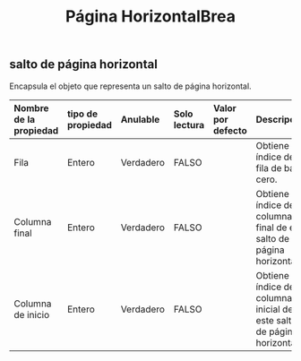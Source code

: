 ﻿---
title: Página HorizontalBrea
second_title: Aspose.Cells Cloud Documen
type: docs
url: /es/specification/model/horizontalpagebreak/
description: "Aspose.Cells Especificación del modelo de nube: HorizontalPageBreak. Maneje sin esfuerzo Excel y otros documentos de hoja de cálculo con funciones como abrir, generar, editar, dividir, fusionar, comparar y convertir."
kwords: Excel, Office, Hoja de cálculo, Nube REST API, HorizontalPageBreak
weight: 50
---
## **salto de página horizontal**

 Encapsula el objeto que representa un salto de página horizontal.

| Nombre de la propiedad| tipo de propiedad| Anulable| Solo lectura| Valor por defecto| Descripción|
|:- |:- |:- |:- |:- |:- |
| Fila| Entero| Verdadero| FALSO|| Obtiene el índice de fila de base cero.|
| Columna final| Entero| Verdadero| FALSO|| Obtiene el índice de la columna final de este salto de página horizontal.|
| Columna de inicio| Entero| Verdadero| FALSO|| Obtiene el índice de la columna inicial de este salto de página horizontal.|

